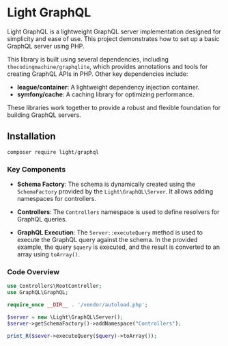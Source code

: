 # Light GraphQL

Light GraphQL is a lightweight GraphQL server implementation designed for simplicity and ease of use. This project demonstrates how to set up a basic GraphQL server using PHP.

This library is built using several dependencies, including `thecodingmachine/graphqlite`, which provides annotations and tools for creating GraphQL APIs in PHP. Other key dependencies include:

- **league/container**: A lightweight dependency injection container.
- **symfony/cache**: A caching library for optimizing performance.

These libraries work together to provide a robust and flexible foundation for building GraphQL servers.

## Installation

```
composer require light/graphql
```

### Key Components

- **Schema Factory**: The schema is dynamically created using the `SchemaFactory` provided by the `Light\GraphQL\Server`. It allows adding namespaces for controllers.
- **Controllers**: The `Controllers` namespace is used to define resolvers for GraphQL queries.

- **GraphQL Execution**: The `Server::executeQuery` method is used to execute the GraphQL query against the schema. In the provided example, the query `$query` is executed, and the result is converted to an array using `toArray()`.

### Code Overview


```php
use Controllers\RootController;
use GraphQL\GraphQL;

require_once __DIR__ . '/vendor/autoload.php';

$server = new \Light\GraphQL\Server();
$server->getSchemaFactory()->addNamespace("Controllers");

print_R($sever->executeQuery($query)->toArray());
```
